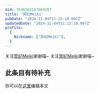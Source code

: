 ```yaml
---
mid: 3546568147864207
title: "冥纪Meiki"
pubDate: "2024-11-04T11:22:10.097Z"
updatedDate: "2024-11-04T11:22:10.097Z"
profile:
  {
    Nickname: ["冥纪Meiki"],
  }
---
```


关注[冥纪Meiki](https://space.bilibili.com/3546568147864207)谢谢喵~ 关注[冥纪Meiki](https://space.bilibili.com/3546568147864207)谢谢喵~

## 此条目有待补充
你可以在[这里](https://github.com/Yuhanawa/VTuber.ICU-Content/edit/master/v/冥纪Meiki/index.md)编辑本文
